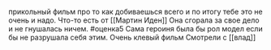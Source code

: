 прикольный фильм про то как добиваешься всего и по итогу тебе это не очень и надо.
Что-то есть от [[Мартин Иден]]
Она сгорала за свое дело и не гнушалась ничем.
#оценка5 
Сама героиня была бы рол модел если бы не разрушала себя этим.
Очень клевый фильм
Смотрели с [[влад]]
